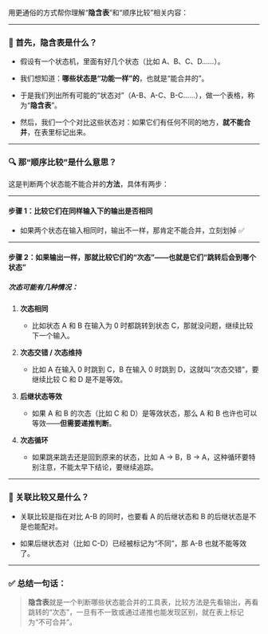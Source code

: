
用更通俗的方式帮你理解“**隐含表**”和“顺序比较”相关内容：

---

### 🧠 首先，**隐含表是什么？**

- 假设有一个状态机，里面有好几个状态（比如 A、B、C、D……）。
    
- 我们想知道：**哪些状态是“功能一样”的**，也就是“能合并的”。
    
- 于是我们列出所有可能的“状态对”（A-B、A-C、B-C……），做一个表格，称为“**隐含表**”。
    
- 然后，我们一个个对比这些状态对：如果它们有任何不同的地方，**就不能合并**，在表里标记出来。
    

---

### 🔍 那“顺序比较”是什么意思？

这是判断两个状态能不能合并的**方法**，具体有两步：

---

#### 步骤 1：比较它们在同样输入下的**输出是否相同**

- 如果两个状态在输入相同时，输出不一样，那肯定不能合并，立刻划掉 ✅
    

---

#### 步骤 2：如果输出一样，那就比较它们的“**次态**”——也就是它们“跳转后会到哪个状态”

##### 次态可能有几种情况：

1. **次态相同**
    
    - 比如状态 A 和 B 在输入为 0 时都跳转到状态 C，那就没问题，继续比较下一个输入。
        
2. **次态交错 / 次态维持**
    
    - 比如 A 在输入 0 时跳到 C，B 在输入 0 时跳到 D，这就叫“次态交错”，要继续比较 C 和 D 是不是等效。
        
3. **后继状态等效**
    
    - 如果 A 和 B 的次态（比如 C 和 D）是等效状态，那么 A 和 B 也许也可以等效——**但需要递推判断**。
        
4. **次态循环**
    
    - 如果跳来跳去还是回到原来的状态，比如 A → B，B → A，这种循环要特别注意，不能太早下结论，要继续追踪。
        

---

### 🔄 关联比较又是什么？

- 关联比较是指在对比 A-B 的同时，也要看 A 的后继状态和 B 的后继状态是不是也能配对。
    
- 如果后继状态对（比如 C-D）已经被标记为“不同”，那 A-B 也就不能等效了。
    

---

### ✅ 总结一句话：

> **隐含表**就是一个判断哪些状态能合并的工具表，比较方法是先看输出，再看跳转的“次态”，一旦有不一致或通过递推也能发现区别，就在表上标记为“不可合并”。
